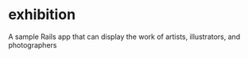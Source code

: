 # exhibition
A sample Rails app that can display the work of artists, illustrators, and photographers
